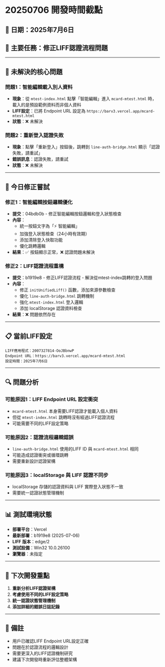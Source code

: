 # 20250706 開發時間截點

## 📅 日期：2025年7月6日
## 🎯 主要任務：修正LIFF認證流程問題

---

## 🚨 **未解決的核心問題**

### 問題1：智能編輯載入別人資料
- **現象**：從 `mtest-index.html` 點擊「智能編輯」進入 `mcard-mtest.html` 時，載入的是預設範例資料而非個人資料
- **LIFF設定**：已將 Endpoint URL 設定為 `https://barv3.vercel.app/mcard-mtest.html`
- **狀態**：❌ 未解決

### 問題2：重新登入認證失敗
- **現象**：點擊「重新登入」按鈕後，跳轉到 `line-auth-bridge.html` 顯示「認證失敗，請重試」
- **錯誤訊息**：認證失敗，請重試
- **狀態**：❌ 未解決

---

## 🔧 **今日修正嘗試**

### 修正1：智能編輯按鈕邏輯優化
- **提交**：04bdb0b - 修正智能編輯按鈕邏輯和登入狀態檢查
- **內容**：
  - 統一按鈕文字為「⚡ 智能編輯」
  - 加強登入狀態檢查（24小時有效期）
  - 添加清除登入快取功能
  - 優化跳轉邏輯
- **結果**：✅ 按鈕顯示正常，❌ 認證問題未解決

### 修正2：LIFF認證流程重構
- **提交**：b1919e8 - 修正LIFF認證流程 - 解決從mtest-index跳轉的登入問題
- **內容**：
  - 修正 `initUnifiedLiff()` 函數，添加來源參數檢查
  - 優化 `line-auth-bridge.html` 跳轉機制
  - 強化 `mtest-index.html` 登入邏輯
  - 添加 localStorage 認證資料檢查
- **結果**：❌ 問題依然存在

---

## 📋 **當前LIFF設定**

```
LIFF應用程式：2007327814-OoJBbnwP
Endpoint URL：https://barv3.vercel.app/mcard-mtest.html
設定時間：2025年7月6日
```

---

## 🔍 **問題分析**

### 可能原因1：LIFF Endpoint URL 設定衝突
- `mcard-mtest.html` 本身需要LIFF認證才能載入個人資料
- 但從 `mtest-index.html` 跳轉時沒有經過LIFF認證流程
- 可能需要不同的LIFF設定策略

### 可能原因2：認證流程邏輯錯誤
- `line-auth-bridge.html` 使用的LIFF ID 與 `mcard-mtest.html` 相同
- 可能造成認證衝突或循環跳轉
- 需要重新設計認證架構

### 可能原因3：localStorage 與 LIFF 認證不同步
- localStorage 存儲的認證資料與 LIFF 實際登入狀態不一致
- 需要統一認證狀態管理機制

---

## 📊 **測試環境狀態**

- **部署平台**：Vercel
- **最新部署**：b1919e8 (2025-07-06)
- **LIFF 版本**：edge/2
- **測試設備**：Win32 10.0.26100
- **瀏覽器**：未指定

---

## 🎯 **下次開發重點**

1. **重新分析LIFF認證架構**
2. **考慮使用不同的LIFF設定策略**
3. **統一認證狀態管理機制**
4. **添加詳細的錯誤日誌記錄**

---

## 📝 **備註**

- 用戶已確認LIFF Endpoint URL設定正確
- 問題在於認證流程的邏輯設計
- 需要更深入的LIFF認證機制研究
- 建議下次開發時重新評估整體架構 